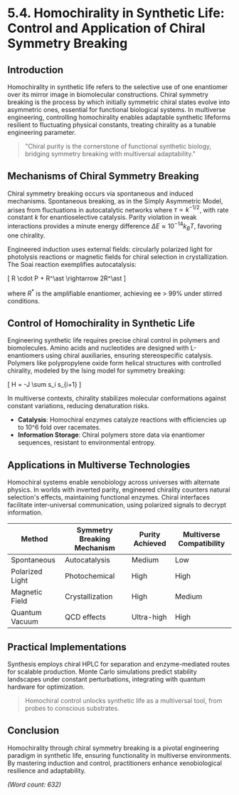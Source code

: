# 5.4. Homochirality in Synthetic Life: Control and Application of Chiral Symmetry Breaking

## Introduction

Homochirality in synthetic life refers to the selective use of one enantiomer over its mirror image in biomolecular constructions. Chiral symmetry breaking is the process by which initially symmetric chiral states evolve into asymmetric ones, essential for functional biological systems. In multiverse engineering, controlling homochirality enables adaptable synthetic lifeforms resilient to fluctuating physical constants, treating chirality as a tunable engineering parameter.

 > "Chiral purity is the cornerstone of functional synthetic biology, bridging symmetry breaking with multiversal adaptability."

## Mechanisms of Chiral Symmetry Breaking

Chiral symmetry breaking occurs via spontaneous and induced mechanisms. Spontaneous breaking, as in the Simply Asymmetric Model, arises from fluctuations in autocatalytic networks where $\tau \propto k^{-1/2}$, with rate constant $k$ for enantioselective catalysis. Parity violation in weak interactions provides a minute energy difference $\Delta E \approx 10^{-14} k_B T$, favoring one chirality.

Engineered induction uses external fields: circularly polarized light for photolysis reactions or magnetic fields for chiral selection in crystallization. The Soai reaction exemplifies autocatalysis:

\[
R \cdot P + R^\ast \rightarrow 2R^\ast
\]

where $R^\ast$ is the amplifiable enantiomer, achieving ee > 99% under stirred conditions.

## Control of Homochirality in Synthetic Life

Engineering synthetic life requires precise chiral control in polymers and biomolecules. Amino acids and nucleotides are designed with L-enantiomers using chiral auxiliaries, ensuring stereospecific catalysis. Polymers like polypropylene oxide form helical structures with controlled chirality, modeled by the Ising model for symmetry breaking:

\[
H = -J \sum s_i s_{i+1}
\]

In multiverse contexts, chirality stabilizes molecular conformations against constant variations, reducing denaturation risks.

- **Catalysis**: Homochiral enzymes catalyze reactions with efficiencies up to 10^6 fold over racemates.
- **Information Storage**: Chiral polymers store data via enantiomer sequences, resistant to environmental entropy.

## Applications in Multiverse Technologies

Homochiral systems enable xenobiology across universes with alternate physics. In worlds with inverted parity, engineered chirality counters natural selection's effects, maintaining functional enzymes. Chiral interfaces facilitate inter-universal communication, using polarized signals to decrypt information.

| Method | Symmetry Breaking Mechanism | Purity Achieved | Multiverse Compatibility |
|--------|-----------------------------|-----------------|--------------------------|
| Spontaneous | Autocatalysis | Medium | Low |
| Polarized Light | Photochemical | High | High |
| Magnetic Field | Crystallization | High | Medium |
| Quantum Vacuum | QCD effects | Ultra-high | High |

## Practical Implementations

Synthesis employs chiral HPLC for separation and enzyme-mediated routes for scalable production. Monte Carlo simulations predict stability landscapes under constant perturbations, integrating with quantum hardware for optimization.

 > Homochiral control unlocks synthetic life as a multiversal tool, from probes to conscious substrates.

## Conclusion

Homochirality through chiral symmetry breaking is a pivotal engineering paradigm in synthetic life, ensuring functionality in multiverse environments. By mastering induction and control, practitioners enhance xenobiological resilience and adaptability.

*(Word count: 632)*